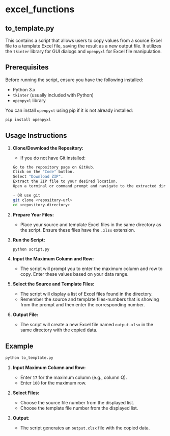 # excel_functions

## to_template.py

This contains a script that allows users to copy values from a source Excel file to a template Excel file, saving the result as a new output file. It utilizes the `tkinter` library for GUI dialogs and `openpyxl` for Excel file manipulation.

## Prerequisites

Before running the script, ensure you have the following installed:
- Python 3.x
- `tkinter` (usually included with Python)
- `openpyxl` library

You can install `openpyxl` using pip if it is not already installed:
```bash
pip install openpyxl
```

## Usage Instructions


1. **Clone/Download the Repository:**

   - If you do not have Git installed:
   ```bash
   Go to the repository page on GitHub.
   Click on the "Code" button.
   Select "Download ZIP".
   Extract the ZIP file to your desired location.
   Open a terminal or command prompt and navigate to the extracted directory.

   - OR use git 
   git clone <repository-url>
   cd <repository-directory>
   ```

2. **Prepare Your Files:**
   - Place your source and template Excel files in the same directory as the script. Ensure these files have the `.xlsx` extension.

3. **Run the Script:**
   ```bash
   python script.py
   ```

4. **Input the Maximum Column and Row:**
   - The script will prompt you to enter the maximum column and row to copy. Enter these values based on your data range.

5. **Select the Source and Template Files:**
   - The script will display a list of Excel files found in the directory.
   - Remember the source and template files-numbers that is showing from the prompt and then enter the corresponding number.

6. **Output File:**
   - The script will create a new Excel file named `output.xlsx` in the same directory with the copied data.


## Example

```bash
python to_template.py
```

1. **Input Maximum Column and Row:**
   - Enter `17` for the maximum column (e.g., column Q).
   - Enter `100` for the maximum row.

2. **Select Files:**
   - Choose the source file number from the displayed list.
   - Choose the template file number from the displayed list.

3. **Output:**
   - The script generates an `output.xlsx` file with the copied data.




